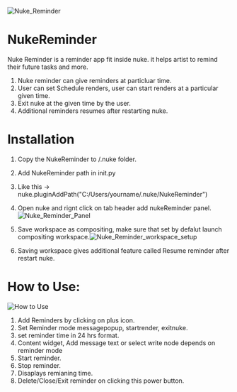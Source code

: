 ![Nuke_Reminder](https://user-images.githubusercontent.com/73053972/120096509-87cc0400-c149-11eb-877b-f303ff61a26d.png)

# NukeReminder
Nuke Reminder is a reminder app fit inside nuke. it helps artist to remind their future tasks and more.
1. Nuke reminder can give reminders at particluar time.
2. User can set Schedule renders, user can start renders at a particular given time.
3. Exit nuke at the given time by the user.
4. Additional reminders resumes after restarting nuke.
 
# Installation
1. Copy the NukeReminder to /.nuke folder.
2. Add NukeReminder path in init.py
3. Like this -> nuke.pluginAddPath("C:/Users/yourname/.nuke/NukeReminder")
4. Open nuke and rignt click on tab header add nukeReminder panel.![Nuke_Reminder_Panel](https://user-images.githubusercontent.com/73053972/120096513-92869900-c149-11eb-81fc-f48d91133814.png)
5. Save workspace as compositing, make sure that set by defalut launch compositing workspace.![Nuke_Reminder_workspace_setup](https://user-images.githubusercontent.com/73053972/120096516-974b4d00-c149-11eb-9d8d-e2526ba5721f.png)

6. Saving workspace gives additional feature called Resume reminder after restart nuke.

# How to Use:
![How to Use](https://user-images.githubusercontent.com/73053972/120096820-3290f200-c14b-11eb-9e3d-95c5db3b2663.png)
1. Add Reminders by clicking on plus icon.
2. Set Reminder mode messagepopup, startrender, exitnuke.
3. set reminder time in 24 hrs format.
4. Content widget, Add message text or select write node depends on reminder mode
5. Start reminder.
6. Stop reminder.
7. Disaplays remianing time.
8. Delete/Close/Exit reminder on clicking this power button.
